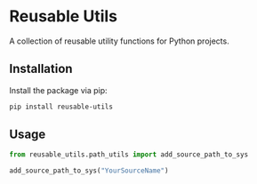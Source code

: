 # Reusable Utils

A collection of reusable utility functions for Python projects.

## Installation

Install the package via pip:

```bash
pip install reusable-utils
```

## Usage

```python
from reusable_utils.path_utils import add_source_path_to_sys

add_source_path_to_sys("YourSourceName")
```